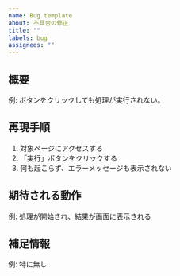 ```yaml
---
name: Bug template
about: 不具合の修正
title: ""
labels: bug
assignees: ""
---
```


## 概要

<!-- 発生しているバグの内容を簡潔に記述してください -->

例: ボタンをクリックしても処理が実行されない。

## 再現手順

<!-- バグの発生手順を記述してください -->

1. 対象ページにアクセスする
2. 「実行」ボタンをクリックする
3. 何も起こらず、エラーメッセージも表示されない

## 期待される動作

<!-- 本来どのような挙動が期待されるかを記述してください -->

例: 処理が開始され、結果が画面に表示される

## 補足情報

<!-- スクリーンショット・エラーログ・その他関連情報などがあれば記載してください -->

例: 特に無し
